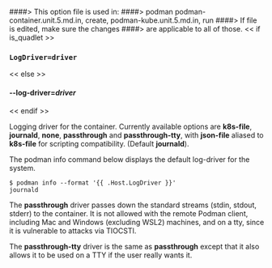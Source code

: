 ####> This option file is used in:
####>   podman podman-container.unit.5.md.in, create, podman-kube.unit.5.md.in, run
####> If file is edited, make sure the changes
####> are applicable to all of those.
<< if is_quadlet >>
### `LogDriver=driver`
<< else >>
#### **--log-driver**=*driver*
<< endif >>

Logging driver for the container. Currently available options are **k8s-file**, **journald**, **none**, **passthrough** and **passthrough-tty**, with **json-file** aliased to **k8s-file** for scripting compatibility. (Default **journald**).

The podman info command below displays the default log-driver for the system.
```
$ podman info --format '{{ .Host.LogDriver }}'
journald
```
The **passthrough** driver passes down the standard streams (stdin, stdout, stderr) to the
container.  It is not allowed with the remote Podman client, including Mac and Windows (excluding WSL2) machines, and on a tty, since it is
vulnerable to attacks via TIOCSTI.

The **passthrough-tty** driver is the same as **passthrough** except that it also allows it to be used on a TTY if the user really wants it.
